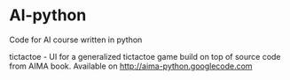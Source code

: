 # AI-python
Code for AI course written in python

tictactoe - UI for a generalized tictactoe game build on top of source code from AIMA book.
Available on http://aima-python.googlecode.com
